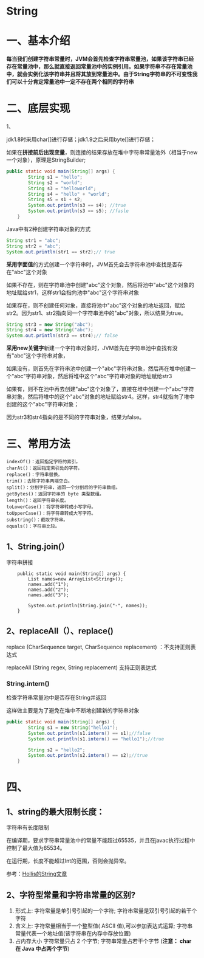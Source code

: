 # String

# 一、基本介绍

**每当我们创建字符串常量时，JVM会首先检查字符串常量池，如果该字符串已经存在常量池中，那么就直接返回常量池中的实例引用。如果字符串不存在常量池中，就会实例化该字符串并且将其放到常量池中。由于String字符串的不可变性我们可以十分肯定常量池中一定不存在两个相同的字符串**



# 二、底层实现

1、

jdk1.8时采用char[]进行存储；jdk1.9之后采用byte[]进行存储；



如果在**拼接前后出现变量**，则连接的结果存放在堆中字符串常量池外（相当于new一个对象），原理是StringBuilder;

```java
public static void main(String[] args) {
        String s1 = "hello";
        String s2 = "world";
        String s3 = "helloworld";
        String s4 = "hello" + "world";
        String s5 = s1 + s2;
        System.out.println(s3 == s4); //true
        System.out.println(s3 == s5); //fasle
    }
```





Java中有2种创建字符串对象的方式

```java
String str1 = "abc";
String str2 = "abc";
System.out.println(str1 == str2);// true
```

**采用字面值**的方式创建一个字符串时，JVM首先会去字符串池中查找是否存在"abc"这个对象

如果不存在，则在字符串池中创建"abc"这个对象，然后将池中"abc"这个对象的地址赋给str1，这样str1会指向池中"abc"这个字符串对象

如果存在，则不创建任何对象，直接将池中"abc"这个对象的地址返回，赋给str2。因为str1、str2指向同一个字符串池中的"abc"对象，所以结果为true。

```java
String str3 = new String("abc");
String str4 = new String("abc");
System.out.println(str3 == str4);// false
```

**采用new关键字**新建一个字符串对象时，JVM首先在字符串池中查找有没有"abc"这个字符串对象，

如果没有，则首先在字符串池中创建一个"abc"字符串对象，然后再在堆中创建一个"abc"字符串对象，然后将堆中这个"abc"字符串对象的地址赋给str3

如果有，则不在池中再去创建"abc"这个对象了，直接在堆中创建一个"abc"字符串对象，然后将堆中的这个"abc"对象的地址赋给str4。这样，str4就指向了堆中创建的这个"abc"字符串对象；

因为str3和str4指向的是不同的字符串对象，结果为false。





# 三、常用方法

```
indexOf()：返回指定字符的索引。
charAt()：返回指定索引处的字符。
replace()：字符串替换。
trim()：去除字符串两端空白。
split()：分割字符串，返回一个分割后的字符串数组。
getBytes()：返回字符串的 byte 类型数组。
length()：返回字符串长度。
toLowerCase()：将字符串转成小写字母。
toUpperCase()：将字符串转成大写字符。
substring()：截取字符串。
equals()：字符串比较。
```

## 1、String.join(）

字符串拼接

```
    public static void main(String[] args) {
        List names=new ArrayList<String>();
        names.add("1");
        names.add("2");
        names.add("3");
        
        System.out.println(String.join("-", names));
    }
```

## 2、replaceAll（）、replace()

replace  (CharSequence target, CharSequence replacement)   ：不支持正则表达式



replaceAll (String regex,  String replacement) 支持正则表达式



###  String.intern()

检查字符串常量池中是否存在String并返回

这样做主要是为了避免在堆中不断地创建新的字符串对象

```java
public static void main(String[] args) {
        String s1 = new String("hello1");
        System.out.println(s1.intern() == s1);//false
        System.out.println(s1.intern() == "hello1");//true

        String s2 = "hello2";
        System.out.println(s2.intern() == s2);//true
    }
```







# 四、

## 1、string的最大限制长度：

字符串有长度限制

在编译期，要求字符串常量池中的常量不能超过65535，并且在javac执行过程中控制了最大值为65534。

在运行期，长度不能超过Int的范围，否则会抛异常。



参考：[Hollis的String文章](https://mp.weixin.qq.com/s?__biz=MzI3NzE0NjcwMg==&mid=2650128788&idx=1&sn=b166e7bbc2792bce6e6835e8e4a6f9bf&chksm=f36bdcb5c41c55a3171d7b9cfbc637f014ece5036db378ab2cb10ebe8888c266690e2b1cb285&scene=126&sessionid=1589937532&key=ee7920faaaff2a8b93c9d05966d6c461ea5f3897f5e2475c3f56b82a1d6c9dc2c7680c3a1b93f3e01f2aabc5b34b15dfec47f48b82572f2d41a2eb1bb350ed17a124567376ebbc1dabb157f2422db18d&ascene=1&uin=MTg5MjE1NTkyOQ%3D%3D&devicetype=Windows+10+x64&version=6209007b&lang=zh_CN&exportkey=A1zsDDtl0QodfNyvpUvYJxQ%3D&pass_ticket=bvn6zszeDqk3OY9SoL0rKUnaFwIDPRfyYnVN4xYEATVEcM4WO%2B9hHkhpBpoW9Ilv)







## 2、字符型常量和字符串常量的区别?

1. 形式上: 字符常量是单引号引起的一个字符; 字符串常量是双引号引起的若干个字符
2. 含义上: 字符常量相当于一个整型值( ASCII 值),可以参加表达式运算; 字符串常量代表一个地址值(该字符串在内存中存放位置)
3. 占内存大小 字符常量只占 2 个字节; 字符串常量占若干个字节 (**注意： char 在 Java 中占两个字节**)